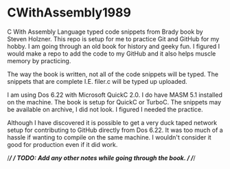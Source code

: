 # CWithAssembly1989
C With Assembly Language typed code snippets from Brady book by Steven Holzner.
This repo is setup for me to practice Git and GitHub for my hobby. I am
going through an old book for history and geeky fun. I figured I would make
a repo to add the code to my GitHub and it also helps muscle memory by
practicing. 

The way the book is written, not all of the code snippets will be typed.
The snippets that are complete I.E. filer.c will be typed up uploaded. 

I am using Dos 6.22 with Microsoft QuickC 2.0. I do have MASM 5.1
installed on the machine. The book is setup for QuickC or TurboC.
The snippets may be available on archive, I did not look. I figured
I needed the practice.

Although I have discovered it is possible to get a very duck taped network
setup for contributing to GitHub directly from Dos 6.22. It was too much of
a hassle if wanting to compile on the same machine. I wouldn't consider it
good for production even if it did work. 

/******************************************************************************/
/* TODO: Add any other notes while going through the book.                    */
/******************************************************************************/

